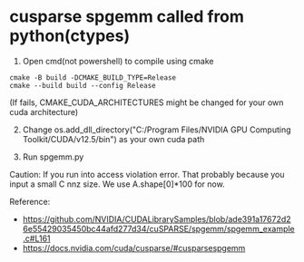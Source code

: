 # cusparse spgemm called from python(ctypes)

1. Open cmd(not powershell) to compile using cmake
```
cmake -B build -DCMAKE_BUILD_TYPE=Release
cmake --build build --config Release
```
(If fails, CMAKE_CUDA_ARCHITECTURES might be changed for your own cuda architecture)

2. Change os.add_dll_directory("C:/Program Files/NVIDIA GPU Computing Toolkit/CUDA/v12.5/bin") as your own cuda path

3. Run spgemm.py

Caution: If you run into access violation error. That probably because you input a small C nnz size. We use A.shape[0]*100 for now.


Reference:
- https://github.com/NVIDIA/CUDALibrarySamples/blob/ade391a17672d26e55429035450bc44afd277d34/cuSPARSE/spgemm/spgemm_example.c#L161
- https://docs.nvidia.com/cuda/cusparse/#cusparsespgemm
